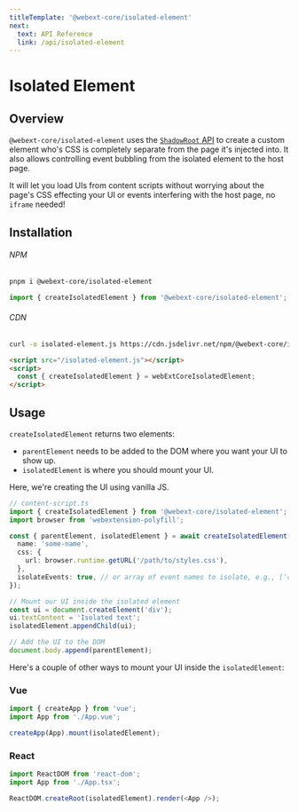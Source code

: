 ```yaml
---
titleTemplate: '@webext-core/isolated-element'
next:
  text: API Reference
  link: /api/isolated-element
---
```


# Isolated Element

<ChipGroup>
  <Chip text="MV2" type="manifest" />
  <Chip text="MV3" type="manifest" />
  <Chip text="Chrome" type="browser" />
  <Chip text="Firefox" type="browser" />
  <Chip text="Safari" type="browser" />
</ChipGroup>

## Overview

`@webext-core/isolated-element` uses the [`ShadowRoot` API](https://developer.mozilla.org/en-US/docs/Web/API/Element/shadowRoot) to create a custom element who's CSS is completely separate from the page it's injected into. It also allows controlling event bubbling from the isolated element to the host page.

It will let you load UIs from content scripts without worrying about the page's CSS effecting your UI or events interfering with the host page, no `iframe` needed!

## Installation

###### NPM

```sh
pnpm i @webext-core/isolated-element
```

```ts
import { createIsolatedElement } from '@webext-core/isolated-element';
```

###### CDN

```sh
curl -o isolated-element.js https://cdn.jsdelivr.net/npm/@webext-core/isolated-element/lib/index.global.js
```

```html
<script src="/isolated-element.js"></script>
<script>
  const { createIsolatedElement } = webExtCoreIsolatedElement;
</script>
```

## Usage

`createIsolatedElement` returns two elements:

- `parentElement` needs to be added to the DOM where you want your UI to show up.
- `isolatedElement` is where you should mount your UI.

Here, we're creating the UI using vanilla JS.

```ts
// content-script.ts
import { createIsolatedElement } from '@webext-core/isolated-element';
import browser from 'webextension-polyfill';

const { parentElement, isolatedElement } = await createIsolatedElement({
  name: 'some-name',
  css: {
    url: browser.runtime.getURL('/path/to/styles.css'),
  },
  isolateEvents: true, // or array of event names to isolate, e.g., ['click', 'keydown']
});

// Mount our UI inside the isolated element
const ui = document.createElement('div');
ui.textContent = 'Isolated text';
isolatedElement.appendChild(ui);

// Add the UI to the DOM
document.body.append(parentElement);
```

Here's a couple of other ways to mount your UI inside the `isolatedElement`:

### Vue

```ts
import { createApp } from 'vue';
import App from './App.vue';

createApp(App).mount(isolatedElement);
```

### React

```ts
import ReactDOM from 'react-dom';
import App from './App.tsx';

ReactDOM.createRoot(isolatedElement).render(<App />);
```
